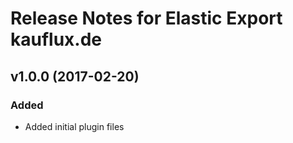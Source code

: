 # Release Notes for Elastic Export kauflux.de

## v1.0.0 (2017-02-20)
 
### Added
- Added initial plugin files